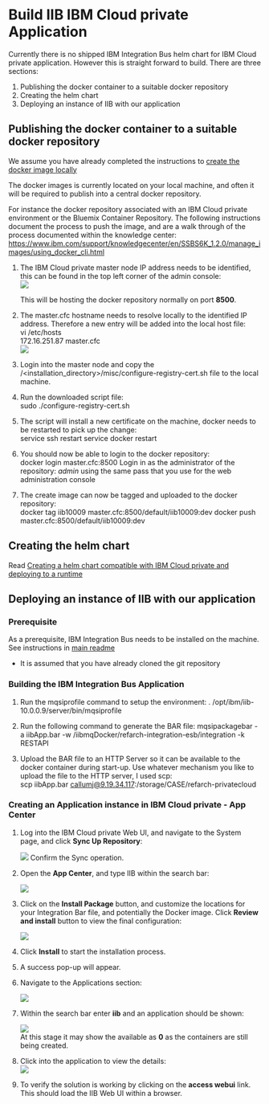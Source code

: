# Build IIB IBM Cloud private Application
Currently there is no shipped IBM Integration Bus helm chart for IBM Cloud private application. However this is straight forward to build. There are three sections:   
1. Publishing the docker container to a suitable docker repository
2. Creating the helm chart
3. Deploying an instance of IIB with our application

## Publishing the docker container to a suitable docker repository

We assume you have already completed the instructions to [create the docker image locally](../docker/README.md)

The docker images is currently located on your local machine, and often it will be required to publish into a central docker repository.

For instance the docker repository associated with an IBM Cloud private environment or the Bluemix Container Repository. The following instructions document the process to push the image, and are a walk through of the process documented within the knowledge center:
https://www.ibm.com/support/knowledgecenter/en/SSBS6K_1.2.0/manage_images/using_docker_cli.html

1. The IBM Cloud private master node IP address needs to be identified, this can be found in the top left corner of the admin console:    
   ![](img/IdentifyingTheMasterHost.png)

   This will be hosting the docker repository normally on port **8500**.

1. The master.cfc hostname needs to resolve locally to the identified IP address. Therefore a new entry will be added into the local host file:     
   vi /etc/hosts     
   172.16.251.87    master.cfc     
   ![](img/HostEntry.png)

1. Login into the master node and copy the  /<installation_directory>/misc/configure-registry-cert.sh file to the local machine.

1. Run the downloaded script file:    
   sudo ./configure-registry-cert.sh

1. The script will install a new certificate on the machine, docker needs to be restarted to pick up the change:     
   service ssh restart
   service docker restart

1. You should now be able to login to the docker repository:     
   docker login master.cfc:8500
   Login in as the administrator of the repository: *admin*
   using the same pass that you use for the web administration console

1. The create image can now be tagged and uploaded to the docker repository:    
   docker tag iib10009 master.cfc:8500/default/iib10009:dev
   docker push master.cfc:8500/default/iib10009:dev

## Creating the helm chart
Read [Creating a helm chart compatible with IBM Cloud private and deploying to a runtime](../helm/readme.md)

## Deploying an instance of IIB with our application

### Prerequisite
As a prerequisite, IBM Integration Bus needs to be installed on the machine. See instructions
in [main readme](https://github.com/ibm-cloud-architecture/refarch-integration-esb#on-premise)  
* It is assumed that you have already cloned the git repository


### Building the IBM Integration Bus Application

1. Run the mqsiprofile command to setup the environment:
   . /opt/ibm/iib-10.0.0.9/server/bin/mqsiprofile

1. Run the following command to generate the BAR file:
   mqsipackagebar -a iibApp.bar -w /iibmqDocker/refarch-integration-esb/integration -k RESTAPI

1. Upload the BAR file to an HTTP Server so it can be available to the docker container during start-up. Use whatever mechanism you like to upload the file to the HTTP server, I used scp:     
   scp iibApp.bar callumj@9.19.34.117:/storage/CASE/refarch-privatecloud   


### Creating an Application instance in IBM Cloud private - App Center

1. Log into the IBM Cloud private Web UI, and navigate to the System page, and click **Sync Up Repository**:  

   ![](img/syncRepository.png)
   Confirm the Sync operation.

1. Open the **App Center**, and type IIB within the search bar:      

   ![](img/AppCenterIIB.png)

1. Click on the **Install Package** button, and customize the locations for your Integration Bar file, and potentially the Docker image. Click **Review and install** button to view the final configuration:     

   ![](img/configAppInstall.png)

1. Click **Install** to start the installation process.

1. A success pop-up will appear.

1.  Navigate to the Applications section:      

    ![](img/NavigateToApps.png)

1. Within the search bar enter **iib** and an application should be shown:   

    ![](img/IIBApp.png)    
   At this stage it may show the available as **0** as the containers are still being created.

1. Click into the application to view the details:  
   ![](img/SummaryOfApplication.png)

1. To verify the solution is working by clicking on the **access webui** link. This should load the IIB Web UI within a browser.
